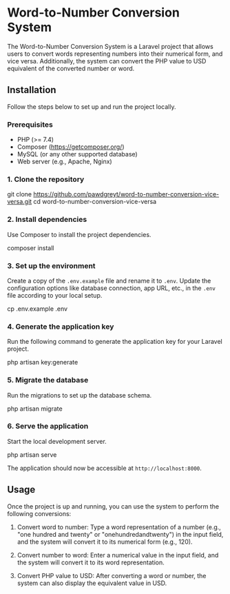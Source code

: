 # Word-to-Number Conversion System

The Word-to-Number Conversion System is a Laravel project that allows users to convert words representing numbers into their numerical form, and vice versa. Additionally, the system can convert the PHP value to USD equivalent of the converted number or word.

## Installation

Follow the steps below to set up and run the project locally.

### Prerequisites

- PHP (>= 7.4)
- Composer (https://getcomposer.org/)
- MySQL (or any other supported database)
- Web server (e.g., Apache, Nginx)

### 1. Clone the repository

git clone https://github.com/pawdgreyt/word-to-number-conversion-vice-versa.git
cd word-to-number-conversion-vice-versa

### 2. Install dependencies

Use Composer to install the project dependencies.

composer install

### 3. Set up the environment

Create a copy of the `.env.example` file and rename it to `.env`. Update the configuration options like database connection, app URL, etc., in the `.env` file according to your local setup.

cp .env.example .env

### 4. Generate the application key

Run the following command to generate the application key for your Laravel project.

php artisan key:generate

### 5. Migrate the database

Run the migrations to set up the database schema.

php artisan migrate

### 6. Serve the application

Start the local development server.

php artisan serve


The application should now be accessible at `http://localhost:8000`.

## Usage

Once the project is up and running, you can use the system to perform the following conversions:

1. Convert word to number: Type a word representation of a number (e.g., "one hundred and twenty" or "onehundredandtwenty") in the input field, and the system will convert it to its numerical form (e.g., 120).

2. Convert number to word: Enter a numerical value in the input field, and the system will convert it to its word representation.

3. Convert PHP value to USD: After converting a word or number, the system can also display the equivalent value in USD.

